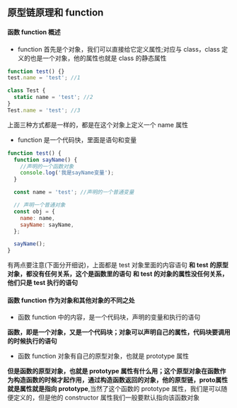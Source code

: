## 原型链原理和 function

#### 函数 function 概述

- function 首先是个对象，我们可以直接给它定义属性;对应与 class，class 定义的也是一个对象，他的属性也就是 class 的静态属性

```javascript
function test() {}
test.name = 'test'; //1

class Test {
  static name = 'test'; //2
}
Test.name = 'test'; //3
```

上面三种方式都是一样的，都是在这个对象上定义一个 name 属性

- function 是一个代码快，里面是语句和变量

```javascript
function test() {
  function sayName() {
    //声明的一个函数对象
    console.log('我是sayName变量');
  }

  const name = 'test'; //声明的一个普通变量

  // 声明一个普通对象
  const obj = {
    name: name,
    sayName: sayName,
  };

  sayName();
}
```

有两点要注意(下面分开细说)，上面都是 test 对象里面的内容语句
**和 test 的原型对象，都没有任何关系，这个是函数里的语句**
**和 test 的对象的属性没任何关系，他们只是 test 执行的语句**

#### 函数 function 作为对象和其他对象的不同之处

- 函数 function 中的内容，是一个代码块，声明的变量和执行的语句

**函数，即是一个对象，又是一个代码块；对象可以声明自己的属性，代码块要调用的时候执行的语句**

- 函数 function 对象有自己的原型对象，也就是 prototype 属性

**但是函数的原型对象，也就是 prototype 属性有什么用；这个原型对象在函数作为构造函数的时候才起作用，通过构造函数返回的对象，他的原型链，**proto**属性就是属性就是指向 prototype**,当然了这个函数的 prototype 属性，我们是可以随便定义的，但是他的 constructor 属性我们一般要默认指向该函数对象


